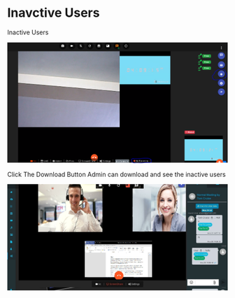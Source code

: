 # Inavctive Users

Inactive Users

![](../../.gitbook/assets/image%20%2869%29.png)

Click The Download Button Admin can download and see the inactive users

![](../../.gitbook/assets/image%20%28130%29.png)




